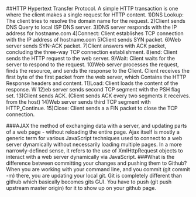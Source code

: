 ##HTTP 
Hypertext Transfer Protocol.
A simple HTTP transaction is one where the client makes a single request for HTTP content.
1)DNS Lookup: The client tries to resolve the domain name for the request. 
2)Client sends DNS Query to local ISP DNS server. 
3)DNS server responds with the IP address for hostname.com 
4)Connect: Client establishes TCP connection with the IP address of hostname.com 
5)Client sends SYN packet. 
6)Web server sends SYN-ACK packet. 
7)Client answers with ACK packet, concluding the three-way TCP connection establishment. 
8)end: Client sends the HTTP request to the web server.
 9)Wait: Client waits for the server to respond to the request. 
 10)Web server processes the request, finds the resource, and sends the response to the Client. Client receives the first byte of the first packet from the web server, which Contains the HTTP Response headers and content. 
 11)Load: Client loads the content of the response. W
 12)eb server sends second TCP segment with the PSH flag set.
  13)Client sends ACK. (Client sends ACK every two segments it receives. from the host) 
  14)Web server sends third TCP segment with HTTP_Continue. 
  15)Close: Client sends a a FIN packet to close the TCP connection.

###AJAX
the method of exchanging data with a server, and updating parts of a web page - without reloading the entire page. Ajax itself is mostly a generic term for various JavaScript techniques used to connect to a web server dynamically without necessarily loading multiple pages. In a more narrowly-defined sense, it refers to the use of XmlHttpRequest objects to interact with a web server dynamically via JavaScript.
###What is the difference between committing your changes and pushing them to Github?
When you are working with your command line, and you commit (git commit -m) there, you are updating your local git. Git is completely different than github which basically becomes gits GUI. You have to push (git push upstream master origin) for it to show up on your github page.
